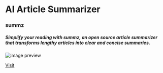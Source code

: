 # AI Article Summarizer
### summz

##### Simplify your reading with summz, an open source article summarizer that transforms lengthy articles into clear and concise summaries.


<img src="" alt="image preview" />


<a href="https://main--aiarticlesummary.netlify.app" >Visit</a>
